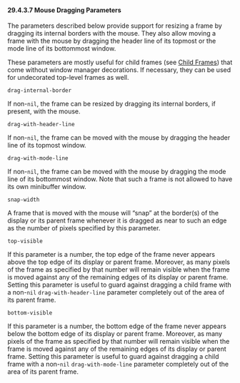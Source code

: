 

#### 29.4.3.7 Mouse Dragging Parameters

The parameters described below provide support for resizing a frame by dragging its internal borders with the mouse. They also allow moving a frame with the mouse by dragging the header line of its topmost or the mode line of its bottommost window.

These parameters are mostly useful for child frames (see [Child Frames](Child-Frames.html)) that come without window manager decorations. If necessary, they can be used for undecorated top-level frames as well.

`drag-internal-border`

If non-`nil`, the frame can be resized by dragging its internal borders, if present, with the mouse.

`drag-with-header-line`

If non-`nil`, the frame can be moved with the mouse by dragging the header line of its topmost window.

`drag-with-mode-line`

If non-`nil`, the frame can be moved with the mouse by dragging the mode line of its bottommost window. Note that such a frame is not allowed to have its own minibuffer window.

`snap-width`

A frame that is moved with the mouse will “snap” at the border(s) of the display or its parent frame whenever it is dragged as near to such an edge as the number of pixels specified by this parameter.

`top-visible`

If this parameter is a number, the top edge of the frame never appears above the top edge of its display or parent frame. Moreover, as many pixels of the frame as specified by that number will remain visible when the frame is moved against any of the remaining edges of its display or parent frame. Setting this parameter is useful to guard against dragging a child frame with a non-`nil` `drag-with-header-line` parameter completely out of the area of its parent frame.

`bottom-visible`

If this parameter is a number, the bottom edge of the frame never appears below the bottom edge of its display or parent frame. Moreover, as many pixels of the frame as specified by that number will remain visible when the frame is moved against any of the remaining edges of its display or parent frame. Setting this parameter is useful to guard against dragging a child frame with a non-`nil` `drag-with-mode-line` parameter completely out of the area of its parent frame.

